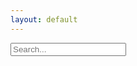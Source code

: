 ```yaml
---
layout: default
---
```


<input type="text" id="search-input" placeholder="Search...">
<p id="p-result-count" style="margin-top: -20px;"><span id="result-count"></span></p>
<ul id="suggestion-list"></ul>

<ul id="post-list"></ul>

<style>
#result-count {
font-size: 12px;
color: #999999; 
margin-left: 8px;
margin-top: -20px;
}
</style>

<script src="/js/search-test.js"></script>
